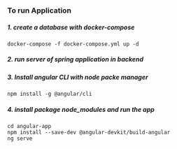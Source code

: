 ### To run Application
##### 1. create a database with docker-compose 
`docker-compose -f docker-compose.yml up -d`
##### 2. run server of spring application in backend
##### 3. Install angular CLI with node packe manager
`npm install -g @angular/cli`
##### 4. install package node_modules and run the app
`cd angular-app` <br>
`npm install --save-dev @angular-devkit/build-angular` <br>
`ng serve`